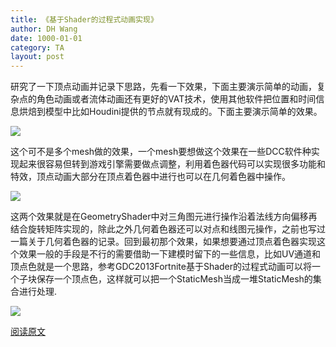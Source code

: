 ```yaml
---
title: 《基于Shader的过程式动画实现》
author: DH Wang
date: 1000-01-01
category: TA
layout: post
--- 
```


研究了一下顶点动画并记录下思路，先看一下效果，下面主要演示简单的动画，复杂点的角色动画或者流体动画还有更好的VAT技术，使用其他软件把位置和时间信息烘焙到模型中比如Houdini提供的节点就有现成的。下面主要演示简单的效果。
 
![](https://dhwblog-1301640854.cos.ap-chongqing.myqcloud.com/picture/20/9/17/1.gif)

这个可不是多个mesh做的效果，一个mesh要想做这个效果在一些DCC软件种实现起来很容易但转到游戏引擎需要做点调整，利用着色器代码可以实现很多功能和特效，顶点动画大部分在顶点着色器中进行也可以在几何着色器中操作。


![](https://dhwblog-1301640854.cos.ap-chongqing.myqcloud.com/picture/20/9/17/2.gif)

这两个效果就是在GeometryShader中对三角图元进行操作沿着法线方向偏移再结合旋转矩阵实现的，除此之外几何着色器还可以对点和线图元操作，之前也写过一篇关于几何着色器的记录。回到最初那个效果，如果想要通过顶点着色器实现这个效果一般的手段是不行的需要借助一下建模时留下的一些信息，比如UV通道和顶点色就是一个思路，参考GDC2013Fortnite基于Shader的过程式动画可以将一个子块保存一个顶点色，这样就可以把一个StaticMesh当成一堆StaticMesh的集合进行处理.


![](https://dhwblog-1301640854.cos.ap-chongqing.myqcloud.com/picture/20/9/17/3.jpg)


[阅读原文](https://www.cnblogs.com/WangDHong/p/13684120.html "博客") 